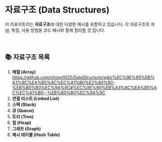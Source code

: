 # 자료구조 (Data Structures)

이 리포지토리는 **자료구조**에 대한 다양한 예시를 포함하고 있습니다. 각 자료구조의 개념, 특징, 사용 방법을 코드 예시와 함께 정리할 것 입니다.

 　
## 📚 자료구조 목록

1. **배열 (Array)** https://github.com/chomi1025/DataStructure/wiki/%EC%9E%90%EB%A3%8C%EA%B5%AC%EC%A1%B0%E2%80%90-%EB%B0%B0%EC%9A%9C#%EC%9E%90%EB%A3%8C%EA%B5%AC%EC%A1%B0--%EB%B0%B0%EC%9A%9C
2. **연결 리스트 (Linked List)**
3. **스택 (Stack)**
4. **큐 (Queue)**
5. **트리 (Tree)**
6. **힙 (Heap)**
7. **그래프 (Graph)**
8. **해시 테이블 (Hash Table)**
